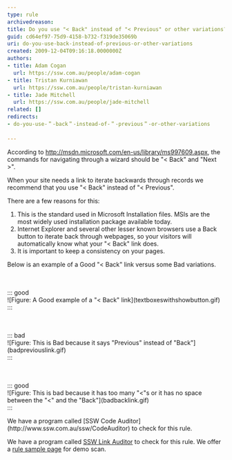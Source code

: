 ```yaml
---
type: rule
archivedreason: 
title: Do you use "< Back" instead of "< Previous" or other variations?
guid: cd64ef97-75d9-4158-b732-f319de35069b
uri: do-you-use-back-instead-of-previous-or-other-variations
created: 2009-12-04T09:16:18.0000000Z
authors:
- title: Adam Cogan
  url: https://ssw.com.au/people/adam-cogan
- title: Tristan Kurniawan
  url: https://ssw.com.au/people/tristan-kurniawan
- title: Jade Mitchell
  url: https://ssw.com.au/people/jade-mitchell
related: []
redirects:
- do-you-use-＂-back＂-instead-of-＂-previous＂-or-other-variations

---
```


According to http://msdn.microsoft.com/en-us/library/ms997609.aspx, the commands for navigating through a wizard should be "&lt; Back" and "Next &gt;".   
<!--endintro-->

When your site needs a link to iterate backwards through records we recommend that you use "&lt; Back" instead of "&lt; Previous".

There are a few reasons for this:

1. This is the standard used in Microsoft Installation files. MSIs are the most widely used installation package available today.
2. Internet Explorer and several other lesser known browsers use a Back button to iterate back through webpages, so your visitors will automatically know what your "&lt; Back" link does.
3. It is important to keep a consistency on your pages.


Below is an example of a Good "&lt; Back" link versus some Bad variations.
<dl class="goodImage">    <br><br>::: good  <br>![Figure: A Good example of a "&lt; Back" link](textboxeswithshowbutton.gif)  <br>:::<br>
    </dl><dl class="badImage">    <br><br>::: bad  <br>![Figure: This is Bad because it says "Previous" instead of "Back"](badpreviouslink.gif)  <br>:::<br>
    </dl><dl class="goodImage">    <br><br>::: good  <br>![Figure: This is bad because it has too many "&lt;"s or it has no space between the "&lt;" and the "Back"](badbacklink.gif)  <br>:::<br>
    </dl>
We have a program called [SSW Code Auditor](http://www.ssw.com.au/ssw/CodeAuditor) to check for this rule.


We have a program called [SSW Link Auditor](http://www.ssw.com.au/ssw/LinkAuditor) to check for this rule. We offer a [rule sample page](http://www.ssw.com.au/SSW/LinkAuditor/Samples/Rules/ReadingBackLink.aspx) for demo scan.
